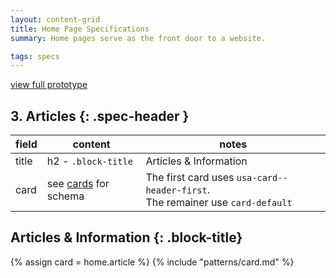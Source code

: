 ```yaml
---
layout: content-grid
title: Home Page Specifications
summary: Home pages serve as the front door to a website.

tags: specs
---
```

[view full prototype](/library/templates/home)


## 3. Articles {: .spec-header }

| field | content | notes| 
| -- | -- | --|
| title | h2 - `.block-title` | Articles & Information |
| card | see [cards](/library/patterns/card) for schema | The first card uses `usa-card--header-first`. <br> The remainer use `card-default` |


## Articles & Information {: .block-title}

{% assign card = home.article %}
{% include "patterns/card.md" %}




